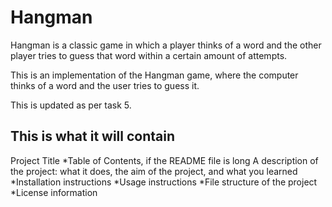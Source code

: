 # Hangman
Hangman is a classic game in which a player thinks of a word and the other player tries to guess that word within a certain amount of attempts.

This is an implementation of the Hangman game, where the computer thinks of a word and the user tries to guess it. 

This is updated as per task 5.

## This is what it will contain
Project Title
*Table of Contents, if the README file is long
A description of the project: what it does, the aim of the project, and what you learned
*Installation instructions
*Usage instructions
*File structure of the project
*License information
